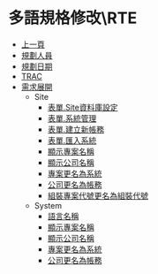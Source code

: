 # 多語規格修改\RTE
* [上一頁](../../README.md)
* [規劃人員](README.md#user)
* [規劃日期](README.md#updatedate)
* [TRAC](README.md#trac)
* [需求展開](README.md#requirement)
    * Site
        * [表單.Site資料庫設定](README.md#site_update)
        * [表單.系統管理](README.md#site_projectnndex)
        * [表單.建立新帳務](README.md#site_sysbranchadd)
        * [表單.匯入系統](README.md#site_importobject)
        * [顯示專案名稱](README.md#site_show_project_name)
        * [顯示公司名稱](README.md#site_show_corp_name)
        * [專案更名為系統](README.md#site_project_rename)
        * [公司更名為帳務](README.md#site_corp_rename)
        * [組裝專案代號更名為組裝代號](README.md#site_mkprojectid_rename)
    * System
        * [語言名稱](README.md#system_language_name)
        * [顯示專案名稱](README.md#system_show_project_name)
        * [顯示公司名稱](README.md#system_show_corp_name)
        * [專案更名為系統](README.md#system_project_rename)
        * [公司更名為帳務](README.md#system_corp_rename)

